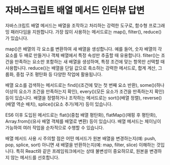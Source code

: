 # 자바스크립트 배열 메서드 인터뷰 답변

자바스크립트 배열 메서드는 배열을 조작하고 처리하는 강력한 도구로, 함수형 프로그래밍 패러다임을 지원합니다. 가장 많이 사용하는 메서드로는 map(), filter(), reduce()가 있습니다. 

map()은 배열의 각 요소를 변환하여 새 배열을 생성합니다. 예를 들어, 숫자 배열의 각 요소를 두 배로 만들거나 객체 배열에서 특정 속성만 추출할 때 유용합니다. filter()는 조건을 만족하는 요소만 포함하는 새 배열을 생성하며, 특정 조건에 맞는 항목만 선택할 때 사용합니다. reduce()는 배열을 단일 값으로 축소하는 강력한 메서드로, 합계 계산, 그룹화, 중첩 구조 평탄화 등 다양한 작업에 활용됩니다.

배열 요소를 검색하는 메서드로는 find()(조건에 맞는 첫 번째 요소 반환), some()(하나 이상의 요소가 조건을 만족하는지 확인), every()(모든 요소가 조건을 만족하는지 확인) 등이 있습니다. 배열을 정렬하거나 조작하는 메서드로는 sort()(배열 정렬), reverse()(배열 역순 배치), splice()(요소 추가/제거) 등이 있습니다.

ES6 이후 도입된 메서드로는 flat()(중첩 배열 평탄화), flatMap()(매핑 후 평탄화), Array.from()(유사 배열 객체를 배열로 변환) 등이 있습니다. 배열 메서드는 체이닝이 가능하여 여러 작업을 순차적으로 수행할 수 있습니다.

배열 메서드 사용 시 주의할 점은 어떤 메서드가 원본 배열을 변경하는지(예: push, pop, splice, sort) 아니면 새 배열을 반환하는지(예: map, filter, slice) 이해하는 것입니다. 특히 React와 같은 프레임워크에서는 상태 불변성이 중요하므로, 원본을 변경하지 않는 메서드를 선호합니다.